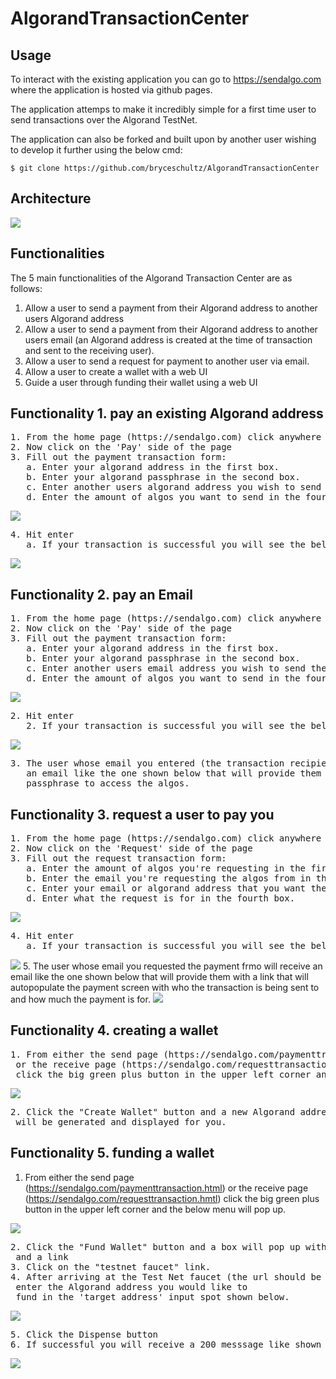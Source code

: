 # AlgorandTransactionCenter

## Usage
To interact with the existing application you can go to https://sendalgo.com where the application is hosted via github pages.

The application attemps to make it incredibly simple for a first time user to send transactions over the Algorand TestNet.

The application can also be forked and built upon by another user wishing to develop it further using the below cmd:
````
$ git clone https://github.com/bryceschultz/AlgorandTransactionCenter
````

## Architecture
<img src="documentation-images/SendAlgoArchitecture.png">

## Functionalities
The 5 main functionalities of the Algorand Transaction Center are as follows:
1. Allow a user to send a payment from their Algorand address to another users Algorand address
2. Allow a user to send a payment from their Algorand address to another users email (an Algorand address is created at the time of transaction and sent to the receiving user).
3. Allow a user to send a request for payment to another user via email.
4. Allow a user to create a wallet with a web UI
5. Guide a user through funding their wallet using a web UI

## Functionality 1. pay an existing Algorand address
<pre>
1. From the home page (https://sendalgo.com) click anywhere
2. Now click on the 'Pay' side of the page
3. Fill out the payment transaction form:
   a. Enter your algorand address in the first box.
   b. Enter your algorand passphrase in the second box.
   c. Enter another users algorand address you wish to send the algos to in the third box.
   d. Enter the amount of algos you want to send in the fourth box.</pre>
  <img src="documentation-images/paymenttransaction.png">
  <pre>
4. Hit enter
   a. If your transaction is successful you will see the below screen:</pre>
  <img src="documentation-images/paymentsuccessful.png">

## Functionality 2. pay an Email
<pre>
1. From the home page (https://sendalgo.com) click anywhere
2. Now click on the 'Pay' side of the page
3. Fill out the payment transaction form:
   a. Enter your algorand address in the first box.
   b. Enter your algorand passphrase in the second box.
   c. Enter another users email address you wish to send the algos to in the third box.
   d. Enter the amount of algos you want to send in the fourth box.</pre>
   <img src="documentation-images/paymenttransactiontoemail.png">
   <pre>
2. Hit enter
   2. If your transaction is successful you will see the below message:</pre>
   <img src="documentation-images/paymentsuccessful.png">
  <pre>
3. The user whose email you entered (the transaction recipient) will receive
   an email like the one shown below that will provide them with the ID and 
   passphrase to access the algos.</pre>
   <ing src="documentation-images/paymenttoemailrecipient.png">
   
  ## Functionality 3. request a user to pay you
  <pre>
1. From the home page (https://sendalgo.com) click anywhere
2. Now click on the 'Request' side of the page
3. Fill out the request transaction form:
   a. Enter the amount of algos you're requesting in the first box
   b. Enter the email you're requesting the algos from in the second box.
   c. Enter your email or algorand address that you want the algos to be sent to in the third box.
   d. Enter what the request is for in the fourth box.</pre>
   <img src="documentation-images/requesttransactiontoemail.png">
   <pre>
4. Hit enter
   a. If your transaction is successful you will see the below screen:</pre>
   <img src="documentation-images/requestsuccessful.png">
 5. The user whose email you requested the payment frmo will receive
   an email like the one shown below that will provide them with a link that 
   will autopopulate the payment screen with who the transaction is being sent
   to and how much the payment is for.</pre>
   <img src="documentation-images/requestrecipient.png">
   
  ## Functionality 4. creating a wallet
  <pre>
1. From either the send page (https://sendalgo.com/paymenttransaction.html)
 or the receive page (https://sendalgo.com/requesttransaction.hmtl)
 click the big green plus button in the upper left corner and the below menu will pop up.</pre>
 <img src="documentation-images/plusbuttonmodal.png">
 <pre>
2. Click the "Create Wallet" button and a new Algorand address and passphrase 
 will be generated and displayed for you.</pre>
 
  ## Functionality 5. funding a wallet
1. From either the send page (https://sendalgo.com/paymenttransaction.html)
 or the receive page (https://sendalgo.com/requesttransaction.hmtl)
 click the big green plus button in the upper left corner and the below menu will pop up.</pre>
 <img src="documentation-images/plusbuttonmodal.png">
 <pre>
2. Click the "Fund Wallet" button and a box will pop up with instructions 
 and a link
3. Click on the "testnet faucet" link.
4. After arriving at the Test Net faucet (the url should be 'https://bank.testnet.algorand.network/') 
 enter the Algorand address you would like to 
 fund in the 'target address' input spot shown below.</pre>
  <img src="documentation-images/testnetfaucet.png">
  <pre>
5. Click the Dispense button
6. If successful you will receive a 200 messsage like shown below.</pre>
 <img src="documentation-images/testnetfaucetsuccessful.png">
